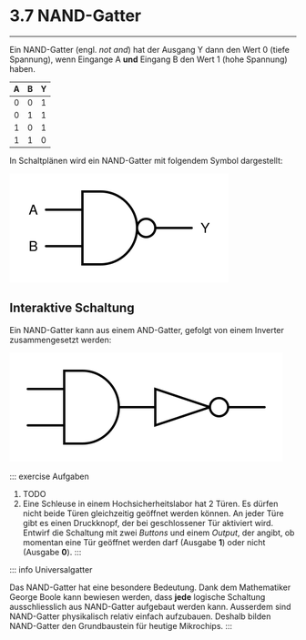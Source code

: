 # 3.7 NAND-Gatter
---

Ein NAND-Gatter (engl. *not and*) hat der Ausgang Y dann den Wert 0 (tiefe Spannung), wenn Eingange A **und** Eingang B den Wert 1 (hohe Spannung) haben.

|  A  |  B  |  Y  |
|:---:|:---:|:---:|
|  0  |  0  |  1  |
|  0  |  1  |  1  |
|  1  |  0  |  1  |
|  1  |  1  |  0  |

In Schaltplänen wird ein NAND-Gatter mit folgendem Symbol dargestellt:

![Symbol für ein NAND-Gatter](./nand-gate.svg)

## Interaktive Schaltung

<VueCircuit id="rothe-nand-gate"/>

Ein NAND-Gatter kann aus einem AND-Gatter, gefolgt von einem Inverter zusammengesetzt werden:

![](./nand-circuit.svg)

::: exercise Aufgaben
1. TODO
2. Eine Schleuse in einem Hochsicherheitslabor hat 2 Türen. Es dürfen nicht beide Türen gleichzeitig geöffnet werden können. An jeder Türe gibt es einen Druckknopf, der bei geschlossener Tür aktiviert wird. Entwirf die Schaltung mit zwei _Buttons_ und einem _Output_, der angibt, ob momentan eine Tür geöffnet werden darf (Ausgabe **1**) oder nicht (Ausgabe **0**).
:::

::: info Universalgatter

Das NAND-Gatter hat eine besondere Bedeutung. Dank dem Mathematiker George Boole kann bewiesen werden, dass **jede** logische Schaltung ausschliesslich aus NAND-Gatter aufgebaut werden kann. Ausserdem sind NAND-Gatter physikalisch relativ einfach aufzubauen. Deshalb bilden NAND-Gatter den Grundbaustein für heutige Mikrochips.
:::
